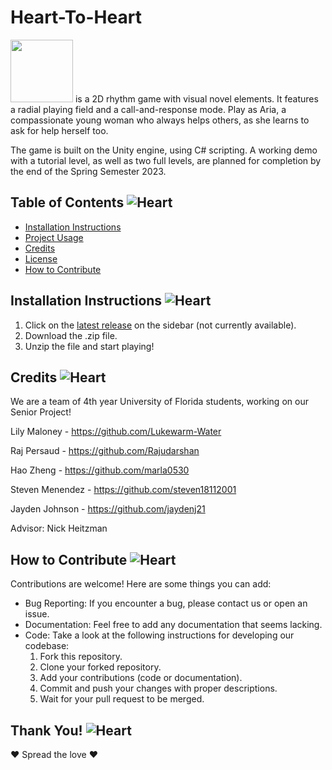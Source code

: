 # Heart-To-Heart
 <img src="https://user-images.githubusercontent.com/58494116/221058672-30916075-e9ec-43a9-86d5-399a90747b6d.png" height="100"> is a 2D rhythm game with visual novel elements. It features a radial playing field and a call-and-response mode. Play as Aria, a compassionate young woman who always helps others, as she learns to ask for help herself too. 

The game is built on the Unity engine, using C# scripting. A working demo with a tutorial level, as well as two full levels, are planned for completion by the end of the Spring Semester 2023.

## Table of Contents ![Heart](https://user-images.githubusercontent.com/58494116/221059253-5c3e8f1b-22cd-4c9e-9f72-c7f14f696b4c.png)
* [Installation Instructions](https://github.com/Lukewarm-Water/Heart-to-Heart/edit/raj_stuff/README.md#installation-instructions)
* [Project Usage](https://github.com/Lukewarm-Water/Heart-to-Heart/edit/raj_stuff/README.md#project-usage)
* [Credits](https://github.com/Lukewarm-Water/Heart-to-Heart/edit/raj_stuff/README.md#credits)
* [License](https://github.com/Lukewarm-Water/Heart-to-Heart/edit/raj_stuff/README.md#license)
* [How to Contribute](https://github.com/Lukewarm-Water/Heart-to-Heart/edit/raj_stuff/README.md#how-to-contribute)

## Installation Instructions ![Heart](https://user-images.githubusercontent.com/58494116/221059253-5c3e8f1b-22cd-4c9e-9f72-c7f14f696b4c.png)
1. Click on the [latest release](https://github.com/Lukewarm-Water/Heart-to-Heart) on the sidebar (not currently available).
2. Download the .zip file.
3. Unzip the file and start playing!

## Credits ![Heart](https://user-images.githubusercontent.com/58494116/221059253-5c3e8f1b-22cd-4c9e-9f72-c7f14f696b4c.png)
We are a team of 4th year University of Florida students, working on our Senior Project!

Lily Maloney - https://github.com/Lukewarm-Water

Raj Persaud - https://github.com/Rajudarshan

Hao Zheng - https://github.com/marla0530

Steven Menendez - https://github.com/steven18112001

Jayden Johnson - https://github.com/jaydenj21

Advisor: Nick Heitzman

## How to Contribute ![Heart](https://user-images.githubusercontent.com/58494116/221059253-5c3e8f1b-22cd-4c9e-9f72-c7f14f696b4c.png)
Contributions are welcome! Here are some things you can add:
* Bug Reporting: If you encounter a bug, please contact us or open an issue.
* Documentation: Feel free to add any documentation that seems lacking.
* Code: Take a look at the following instructions for developing our codebase:
  1. Fork this repository.
  2. Clone your forked repository.
  3. Add your contributions (code or documentation).
  4. Commit and push your changes with proper descriptions.
  5. Wait for your pull request to be merged.

## Thank You! ![Heart](https://user-images.githubusercontent.com/58494116/221059253-5c3e8f1b-22cd-4c9e-9f72-c7f14f696b4c.png)
❤️ Spread the love ❤️

